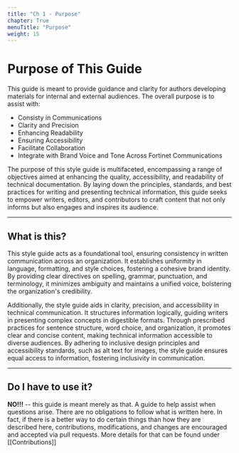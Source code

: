 ```yaml
---
title: "Ch 1 - Purpose"
chapter: True
menuTitle: "Purpose"
weight: 15
---
```


# Purpose of This Guide

This guide is meant to provide guidance and clarity for authors developing materials for internal and external audiences. The overall purpose is to assist with:

- Consisty in Communications
- Clarity and Precision
- Enhancing Readability
- Ensuring Accessibility
- Facilitate Collaboration
- Integrate with Brand Voice and Tone Across Fortinet Communications

The purpose of this style guide is multifaceted, encompassing a range of objectives aimed at enhancing the quality, accessibility, and readability of technical documentation. By laying down the principles, standards, and best practices for writing and presenting technical information, this guide seeks to empower writers, editors, and contributors to craft content that not only informs but also engages and inspires its audience. 

---

## What is this?

This style guide acts as a foundational tool, ensuring consistency in written communication across an organization. It establishes uniformity in language, formatting, and style choices, fostering a cohesive brand identity. By providing clear directives on spelling, grammar, punctuation, and terminology, it minimizes ambiguity and maintains a unified voice, bolstering the organization's credibility.

Additionally, the style guide aids in clarity, precision, and accessibility in technical communication. It structures information logically, guiding writers in presenting complex concepts in digestible formats. Through prescribed practices for sentence structure, word choice, and organization, it promotes clear and concise content, making technical information accessible to diverse audiences. By adhering to inclusive design principles and accessibility standards, such as alt text for images, the style guide ensures equal access to information, fostering inclusivity in communication.

---

## Do I have to use it?

**NO!!!** -- this guide is meant merely as that. A guide to help assist when questions arise. There are no obligations to follow what is written here. In fact, if there is a better way to do certain things than how they are described here, contributions, modifications, and changes are encouraged and accepted via pull requests. More details for that can be found under [[Contributions]]




